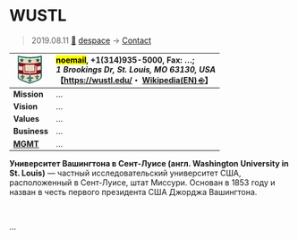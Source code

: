 # WUSTL
> 2019.08.11 [🚀](../../index/index.md) [despace](../index.md) → [Contact](../contact.md)

|[![](../f/contact/w/wustl_logo1_thumb.webp)](../f/contact/w/wustl_logo1.webp)|<mark>noemail</mark>, +1(314)935-5000, Fax: …;<br> *1 Brookings Dr, St. Louis, MO 63130, USA*<br> 【<https://wustl.edu/>・ [Wikipedia(EN) ⎆](https://en.wikipedia.org/wiki/Washington_University_in_St._Louis)】|
|:--|:--|
|**Mission**|…|
|**Vision**|…|
|**Values**|…|
|**Business**|…|
|**[MGMT](../mgmt.md)**|…|

**Университет Вашингтона в Сент‑Луисе (англ. Washington University in St. Louis)** — частный исследовательский университет США, расположенный в Сент‑Луисе, штат Миссури. Основан в 1853 году и назван в честь первого президента США Джорджа Вашингтона.


<p style="page-break-after:always"> </p>

…

